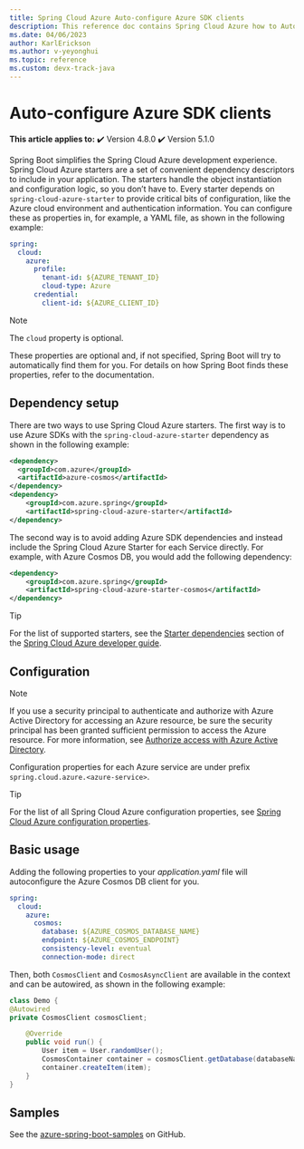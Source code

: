 ```yaml
---
title: Spring Cloud Azure Auto-configure Azure SDK clients
description: This reference doc contains Spring Cloud Azure how to Auto-configure Azure SDK clients.
ms.date: 04/06/2023
author: KarlErickson
ms.author: v-yeyonghui
ms.topic: reference
ms.custom: devx-track-java
---
```


# Auto-configure Azure SDK clients

**This article applies to:** ✔️ Version 4.8.0 ✔️ Version 5.1.0

Spring Boot simplifies the Spring Cloud Azure development experience. Spring Cloud Azure starters are a set of convenient dependency descriptors to include in your application. The starters handle the object instantiation and configuration logic, so you don’t have to. Every starter depends on `spring-cloud-azure-starter` to provide critical bits of configuration, like the Azure cloud environment and authentication information. You can configure these as properties in, for example, a YAML file, as shown in the following example:

```yaml
spring:
  cloud:
    azure:
      profile:
        tenant-id: ${AZURE_TENANT_ID}
        cloud-type: Azure
      credential:
        client-id: ${AZURE_CLIENT_ID}
```

> [!NOTE]
> The `cloud` property is optional.

These properties are optional and, if not specified, Spring Boot will try to automatically find them for you. For details on how Spring Boot finds these properties, refer to the documentation.

## Dependency setup

There are two ways to use Spring Cloud Azure starters. The first way is to use Azure SDKs with the `spring-cloud-azure-starter` dependency as shown in the following example:

```xml
<dependency>
  <groupId>com.azure</groupId>
  <artifactId>azure-cosmos</artifactId>
</dependency>
<dependency>
    <groupId>com.azure.spring</groupId>
    <artifactId>spring-cloud-azure-starter</artifactId>
</dependency>
```

The second way is to avoid adding Azure SDK dependencies and instead include the Spring Cloud Azure Starter for each Service directly. For example, with Azure Cosmos DB, you would add the following dependency:

```xml
<dependency>
    <groupId>com.azure.spring</groupId>
    <artifactId>spring-cloud-azure-starter-cosmos</artifactId>
</dependency>
```

> [!TIP]
> For the list of supported starters, see the [Starter dependencies](developer-guide-overview.md#starter-dependencies) section of the [Spring Cloud Azure developer guide](developer-guide-overview.md).

## Configuration

> [!NOTE]
> If you use a security principal to authenticate and authorize with Azure Active Directory for accessing an Azure resource, be sure the security principal has been granted sufficient permission to access the Azure resource. For more information, see [Authorize access with Azure Active Directory](authentication.md#authorize-access-with-azure-active-directory).

Configuration properties for each Azure service are under prefix `spring.cloud.azure.<azure-service>`.

> [!TIP]
> For the list of all Spring Cloud Azure configuration properties, see [Spring Cloud Azure configuration properties](configuration-properties-all.md).

## Basic usage

Adding the following properties to your *application.yaml* file will autoconfigure the Azure Cosmos DB client for you.

```yaml
spring:
  cloud:
    azure:
      cosmos:
        database: ${AZURE_COSMOS_DATABASE_NAME}
        endpoint: ${AZURE_COSMOS_ENDPOINT}
        consistency-level: eventual
        connection-mode: direct
```

Then, both `CosmosClient` and `CosmosAsyncClient` are available in the context and can be autowired, as shown in the following example:

```java
class Demo {
@Autowired
private CosmosClient cosmosClient;

    @Override
    public void run() {
        User item = User.randomUser();
        CosmosContainer container = cosmosClient.getDatabase(databaseName).getContainer(containerName);
        container.createItem(item);
    }
}
```

## Samples

See the [azure-spring-boot-samples](https://github.com/Azure-Samples/azure-spring-boot-samples/tree/main) on GitHub.
